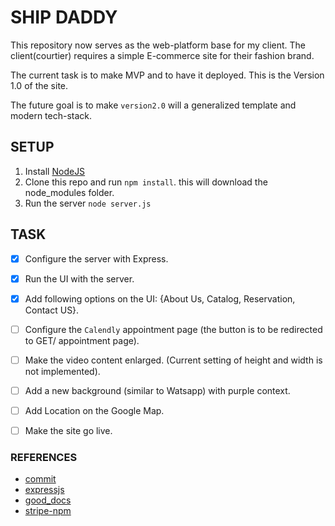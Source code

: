 # SHIP DADDY

This repository now serves as the web-platform base for my client. The client(courtier) 
requires a simple E-commerce site for their fashion brand.

The current task is to make MVP and to have it deployed. This is the Version 1.0 of the site.

The future goal is to make `version2.0` will a generalized template and modern tech-stack.


## SETUP

1. Install [NodeJS](https://nodejs.org/)
2. Clone this repo and run `npm install`. this will download the node_modules folder.
3. Run the server `node server.js`

## TASK

- [x] Configure the server with Express. 
- [x] Run the UI with the server. 
- [x] Add following options on the UI: {About Us, Catalog, Reservation, Contact US}.
- [ ] Configure the `Calendly` appointment page (the button is to be redirected to GET/ appointment page).
- [ ] Make the video content enlarged. (Current setting of height and width is not implemented).
- [ ] Add a new background (similar to Watsapp) with purple context.
- [ ] Add Location on the Google Map.
- [ ] Make the site go live.

               
### REFERENCES

- [commit](https://www.conventionalcommits.org/en/v1.0.0-beta.4/)
- [expressjs](https://expressjs.com/)
- [good_docs](https://johnjago.com/great-docs/)
- [stripe-npm](https://www.npmjs.com/package/stripe)